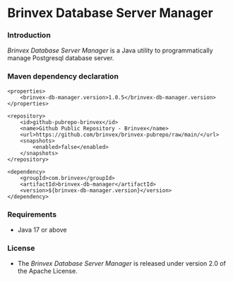 # Brinvex Database Server Manager

### Introduction

_Brinvex Database Server Manager_ is a Java utility to programmatically manage Postgresql database server.

### Maven dependency declaration
````
<properties>
    <brinvex-db-manager.version>1.0.5</brinvex-db-manager.version>
</properties>    

<repository>
    <id>github-pubrepo-brinvex</id>
    <name>Github Public Repository - Brinvex</name>
    <url>https://github.com/brinvex/brinvex-pubrepo/raw/main/</url>
    <snapshots>
        <enabled>false</enabled>
    </snapshots>
</repository>
        
<dependency>
    <groupId>com.brinvex</groupId>
    <artifactId>brinvex-db-manager</artifactId>
    <version>${brinvex-db-manager.version}</version>
</dependency>
````

### Requirements
- Java 17 or above

### License

- The _Brinvex Database Server Manager_ is released under version 2.0 of the Apache License.
